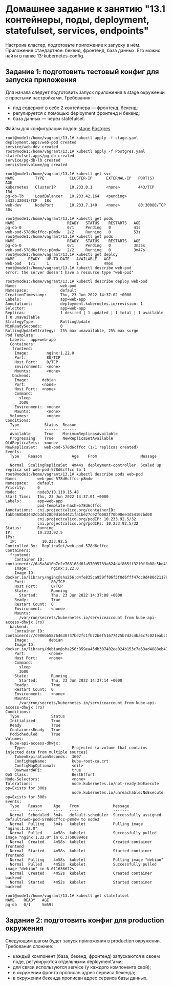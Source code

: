 # Домашнее задание к занятию "13.1 контейнеры, поды, deployment, statefulset, services, endpoints"
Настроив кластер, подготовьте приложение к запуску в нём. Приложение стандартное: бекенд, фронтенд, база данных. Его можно найти в папке 13-kubernetes-config.
## Задание 1: подготовить тестовый конфиг для запуска приложения
Для начала следует подготовить запуск приложения в stage окружении с простыми настройками. Требования:

* под содержит в себе 2 контейнера — фронтенд, бекенд;
* регулируется с помощью deployment фронтенд и бекенд;
* база данных — через statefulset.

Файлы для конфигурации подов:
[stage](/4%20блок/files/13.1/stage.yaml)
[Postgres](/4%20блок/files/13.1/Postgres.yaml)
```
root@node1:/home/vagrant/13.1# kubectl apply -f stage.yaml
deployment.apps/web-pod created
service/web-dev created
root@node1:/home/vagrant/13.1# kubectl apply -f Postgres.yaml
statefulset.apps/pg-db created
service/pg-db-lb created
persistentvolume/pg created
```
```
root@node1:/home/vagrant/13.1# kubectl get svc
NAME         TYPE           CLUSTER-IP      EXTERNAL-IP   PORT(S)          AGE
kubernetes   ClusterIP      10.233.0.1      <none>        443/TCP          15d
pg-db-lb     LoadBalancer   10.233.42.164   <pending>     5432:32041/TCP   18s
web-dev      NodePort       10.233.7.140    <none>        80:30080/TCP     30s
```
```
root@node1:/home/vagrant/13.1# kubectl get pods
NAME                       READY   STATUS    RESTARTS   AGE
pg-db-0                    0/1     Pending   0          41s
web-pod-578d6cffcc-p8mdw   2/2     Running   0          53s
root@node1:/home/vagrant/13.1# kubectl get pods
NAME                       READY   STATUS    RESTARTS   AGE
pg-db-0                    0/1     Pending   0          3m35s
web-pod-578d6cffcc-p8mdw   2/2     Running   0          3m47s
root@node1:/home/vagrant/13.1# kubectl get deploy
NAME      READY   UP-TO-DATE   AVAILABLE   AGE
web-pod   1/1     1            1           4m6s
root@node1:/home/vagrant/13.1# kubectl describe web-pod
error: the server doesn't have a resource type "web-pod"
```
```
root@node1:/home/vagrant/13.1# kubectl describe deploy web-pod
Name:                   web-pod
Namespace:              default
CreationTimestamp:      Thu, 23 Jun 2022 14:37:02 +0000
Labels:                 app=web-app
Annotations:            deployment.kubernetes.io/revision: 1
Selector:               app=web-app
Replicas:               1 desired | 1 updated | 1 total | 1 available | 0 unavailable
StrategyType:           RollingUpdate
MinReadySeconds:        0
RollingUpdateStrategy:  25% max unavailable, 25% max surge
Pod Template:
  Labels:  app=web-app
  Containers:
   frontend:
    Image:        nginx:1.22.0
    Port:         80/TCP
    Host Port:    0/TCP
    Environment:  <none>
    Mounts:       <none>
   backend:
    Image:      debian
    Port:       <none>
    Host Port:  <none>
    Command:
      sleep
      3600
    Environment:  <none>
    Mounts:       <none>
  Volumes:        <none>
Conditions:
  Type           Status  Reason
  ----           ------  ------
  Available      True    MinimumReplicasAvailable
  Progressing    True    NewReplicaSetAvailable
OldReplicaSets:  <none>
NewReplicaSet:   web-pod-578d6cffcc (1/1 replicas created)
Events:
  Type    Reason             Age    From                   Message
  ----    ------             ----   ----                   -------
  Normal  ScalingReplicaSet  4m44s  deployment-controller  Scaled up replica set web-pod-578d6cffcc to 1
root@node1:/home/vagrant/13.1# kubectl describe pods web-pod
Name:         web-pod-578d6cffcc-p8mdw
Namespace:    default
Priority:     0
Node:         node3/10.110.15.48
Start Time:   Thu, 23 Jun 2022 14:37:01 +0000
Labels:       app=web-app
              pod-template-hash=578d6cffcc
Annotations:  cni.projectcalico.org/containerID: fabb468b03442cb3d528b9d1654421fa1be27ce2f0082f70b98ee3d54102bd08
              cni.projectcalico.org/podIP: 10.233.92.5/32
              cni.projectcalico.org/podIPs: 10.233.92.5/32
Status:       Running
IP:           10.233.92.5
IPs:
  IP:           10.233.92.5
Controlled By:  ReplicaSet/web-pod-578d6cffcc
Containers:
  frontend:
    Container ID:   containerd://6a5a8410b7e2e768168d61a57095733a624d4f865ff32f0ffb08c5be4330e6c7
    Image:          nginx:1.22.0
    Image ID:       docker.io/library/nginx@sha256:d4fe835ca959ff06f3f0d6fff47dc9d480d21179cefea413f07e1be6b1de16c3
    Port:           80/TCP
    Host Port:      0/TCP
    State:          Running
      Started:      Thu, 23 Jun 2022 14:37:08 +0000
    Ready:          True
    Restart Count:  0
    Environment:    <none>
    Mounts:
      /var/run/secrets/kubernetes.io/serviceaccount from kube-api-access-dhwjx (ro)
  backend:
    Container ID:  containerd://c986bb58764630747bd2fc1fb22bef51677425b7d2c4ba6c7c021eabc00fcb6a
    Image:         debian
    Image ID:      docker.io/library/debian@sha256:859ea45db307402ee024b153c7a63ad4888eb4751921abbef68679fc73c4c739
    Port:          <none>
    Host Port:     <none>
    Command:
      sleep
      3600
    State:          Running
      Started:      Thu, 23 Jun 2022 14:37:14 +0000
    Ready:          True
    Restart Count:  0
    Environment:    <none>
    Mounts:
      /var/run/secrets/kubernetes.io/serviceaccount from kube-api-access-dhwjx (ro)
Conditions:
  Type              Status
  Initialized       True
  Ready             True
  ContainersReady   True
  PodScheduled      True
Volumes:
  kube-api-access-dhwjx:
    Type:                    Projected (a volume that contains injected data from multiple sources)
    TokenExpirationSeconds:  3607
    ConfigMapName:           kube-root-ca.crt
    ConfigMapOptional:       <nil>
    DownwardAPI:             true
QoS Class:                   BestEffort
Node-Selectors:              <none>
Tolerations:                 node.kubernetes.io/not-ready:NoExecute op=Exists for 300s
                             node.kubernetes.io/unreachable:NoExecute op=Exists for 300s
Events:
  Type    Reason     Age    From               Message
  ----    ------     ----   ----               -------
  Normal  Scheduled  5m4s   default-scheduler  Successfully assigned default/web-pod-578d6cffcc-p8mdw to node3
  Normal  Pulling    5m4s   kubelet            Pulling image "nginx:1.22.0"
  Normal  Pulled     4m58s  kubelet            Successfully pulled image "nginx:1.22.0" in 6.375868946s
  Normal  Created    4m58s  kubelet            Created container frontend
  Normal  Started    4m58s  kubelet            Started container frontend
  Normal  Pulling    4m58s  kubelet            Pulling image "debian"
  Normal  Pulled     4m52s  kubelet            Successfully pulled image "debian" in 6.011636672s
  Normal  Created    4m52s  kubelet            Created container backend
  Normal  Started    4m52s  kubelet            Started container backend
```
```
root@node1:/home/vagrant/13.1# kubectl get statefulset
NAME    READY   AGE
pg-db   0/1     5m59s
```

## Задание 2: подготовить конфиг для production окружения
Следующим шагом будет запуск приложения в production окружении. Требования сложнее:

* каждый компонент (база, бекенд, фронтенд) запускаются в своем поде, регулируются отдельными deployment’ами;
* для связи используются service (у каждого компонента свой);
* в окружении фронта прописан адрес сервиса бекенда;
* в окружении бекенда прописан адрес сервиса базы данных.

